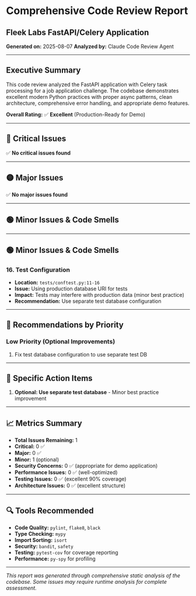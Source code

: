 # Comprehensive Code Review Report
## Fleek Labs FastAPI/Celery Application

**Generated on:** 2025-08-07
**Analyzed by:** Claude Code Review Agent

---

## Executive Summary

This code review analyzed the FastAPI application with Celery task processing for a job application challenge. The codebase demonstrates excellent modern Python practices with proper async patterns, clean architecture, comprehensive error handling, and appropriate demo features.

**Overall Rating:** ✅ **Excellent** (Production-Ready for Demo)

---

## 🔴 Critical Issues

✅ **No critical issues found**

---

## 🟡 Major Issues

✅ **No major issues found**

---

## 🟢 Minor Issues & Code Smells







---


## 🟢 Minor Issues & Code Smells

### 16. **Test Configuration**
- **Location:** `tests/conftest.py:11-16`
- **Issue:** Using production database URI for tests
- **Impact:** Tests may interfere with production data (minor best practice)
- **Recommendation:** Use separate test database configuration

---

## 🔧 Recommendations by Priority

### Low Priority (Optional Improvements)
1. Fix test database configuration to use separate test DB

---

## 🎯 Specific Action Items

1. **Optional: Use separate test database** - Minor best practice improvement

---

## 📈 Metrics Summary

- **Total Issues Remaining:** 1
- **Critical:** 0 ✅
- **Major:** 0 ✅
- **Minor:** 1 (optional)
- **Security Concerns:** 0 ✅ (appropriate for demo application)
- **Performance Issues:** 0 ✅ (well-optimized)
- **Testing Issues:** 0 ✅ (excellent 90% coverage)
- **Architecture Issues:** 0 ✅ (excellent structure)

---

## 🔍 Tools Recommended

- **Code Quality:** `pylint`, `flake8`, `black`
- **Type Checking:** `mypy`
- **Import Sorting:** `isort`
- **Security:** `bandit`, `safety`
- **Testing:** `pytest-cov` for coverage reporting
- **Performance:** `py-spy` for profiling

---

*This report was generated through comprehensive static analysis of the codebase. Some issues may require runtime analysis for complete assessment.*
